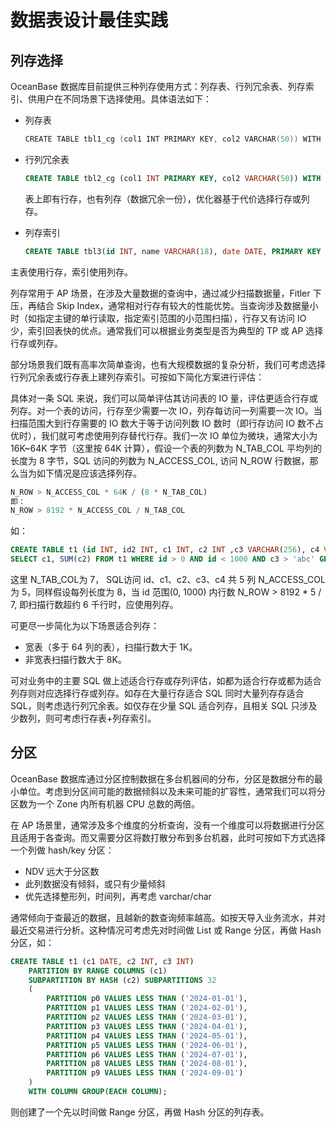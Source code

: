 # 数据表设计最佳实践

## 列存选择

OceanBase 数据库目前提供三种列存使用方式：列存表、行列冗余表、列存索引、供用户在不同场景下选择使用。具体语法如下：

* 列存表

  ```cpp
  CREATE TABLE tbl1_cg (col1 INT PRIMARY KEY, col2 VARCHAR(50)) WITH COLUMN GROUP(each column);
  ```

* 行列冗余表

  ```sql
  CREATE TABLE tbl2_cg (col1 INT PRIMARY KEY, col2 VARCHAR(50)) WITH COLUMN GROUP(all columns, each column);
  ```

  表上即有行存，也有列存（数据冗余一份），优化器基于代价选择行存或列存。

* 列存索引

  ```sql
  CREATE TABLE tbl3(id INT, name VARCHAR(18), date DATE, PRIMARY KEY (id), INDEX idx1_tbl3_cg (date) WITH COLUMN GROUP(each column));
  ```

主表使用行存，索引使用列存。

列存常用于 AP 场景，在涉及大量数据的查询中，通过减少扫描数据量，Fitler 下压，再结合 Skip Index，通常相对行存有较大的性能优势。当查询涉及数据量小时（如指定主键的单行读取，指定索引范围的小范围扫描），行存又有访问 IO 少，索引回表快的优点。通常我们可以根据业务类型是否为典型的 TP 或 AP 选择行存或列存。

部分场景我们既有高率次简单查询，也有大规模数据的复杂分析，我们可考虑选择行列冗余表或行存表上建列存索引。可按如下简化方案进行评估：

具体对一条 SQL 来说，我们可以简单评估其访问表的 IO 量，评估更适合行存或列存。对一个表的访问，行存至少需要一次 IO，列存每访问一列需要一次 IO。当扫描范围大到行存需要的 IO 数大于等于访问列数 IO 数时（即行存访问 IO 数不占优时），我们就可考虑使用列存替代行存。我们一次 IO 单位为微块，通常大小为 16K~64K 字节（这里按 64K 计算），假设一个表的列数为 N_TAB_COL 平均列的长度为 8 字节，SQL 访问的列数为 N_ACCESS_COL, 访问 N_ROW 行数据，那么当为如下情况是应该选择列存。

```sql
N_ROW > N_ACCESS_COL * 64K / (8 * N_TAB_COL) 
即：
N_ROW > 8192 * N_ACCESS_COL / N_TAB_COL
```

如：

```sql
CREATE TABLE t1 (id INT, id2 INT, c1 INT, c2 INT ,c3 VARCHAR(256), c4 VARCHAR(256), c5 VARCHAR(256), PRIMARY KEY(id, id2));
SELECT c1, SUM(c2) FROM t1 WHERE id > 0 AND id < 1000 AND c3 > 'abc' GROUP BY c4;
```

这里 N_TAB_COL为 7， SQL访问 id、c1、c2、c3、c4 共 5 列 N_ACCESS_COL 为 5，同样假设每列长度为 8，当 id 范围(0, 1000) 内行数 N_ROW > 8192 * 5 / 7, 即扫描行数超约 6 千行时，应使用列存。

可更尽一步简化为以下场景适合列存：

* 宽表（多于 64 列的表），扫描行数大于 1K。
* 非宽表扫描行数大于 8K。

可对业务中的主要 SQL 做上述适合行存或存列评估，如都为适合行存或都为适合列存则对应选择行存或列存。如存在大量行存适合 SQL 同时大量列存存适合 SQL，则考虑选行列冗余表。如仅存在少量 SQL 适合列存，且相关 SQL 只涉及少数列，则可考虑行存表+列存索引。

## 分区

OceanBase 数据库通过分区控制数据在多台机器间的分布，分区是数据分布的最小单位。考虑到分区间可能的数据倾斜以及未来可能的扩容性，通常我们可以将分区数为一个 Zone 内所有机器 CPU 总数的两倍。

在 AP 场景里，通常涉及多个维度的分析查询，没有一个维度可以将数据进行分区且适用于各查询。而又需要分区将数打散分布到多台机器，此时可按如下方式选择一个列做 hash/key 分区：

* NDV 远大于分区数
* 此列数据没有倾斜，或只有少量倾斜
* 优先选择整形列，时间列，再考虑 varchar/char

通常倾向于查最近的数据，且越新的数查询频率越高。如按天导入业务流水，并对最近交易进行分析。这种情况可考虑先对时间做 List 或 Range 分区，再做 Hash 分区，如：

```sql
CREATE TABLE t1 (c1 DATE, c2 INT, c3 INT) 
	PARTITION BY RANGE COLUMNS (c1)
	SUBPARTITION BY HASH (c2) SUBPARTITIONS 32
	(
		PARTITION p0 VALUES LESS THAN ('2024-01-01'),
		PARTITION p1 VALUES LESS THAN ('2024-02-01'),
		PARTITION p2 VALUES LESS THAN ('2024-03-01'),
		PARTITION p3 VALUES LESS THAN ('2024-04-01'),
		PARTITION p4 VALUES LESS THAN ('2024-05-01'),
		PARTITION p5 VALUES LESS THAN ('2024-06-01'),
		PARTITION p6 VALUES LESS THAN ('2024-07-01'),
		PARTITION p8 VALUES LESS THAN ('2024-08-01'),
		PARTITION p9 VALUES LESS THAN ('2024-09-01')
	)
	WITH COLUMN GROUP(EACH COLUMN);
```

则创建了一个先以时间做 Range 分区，再做 Hash 分区的列存表。
